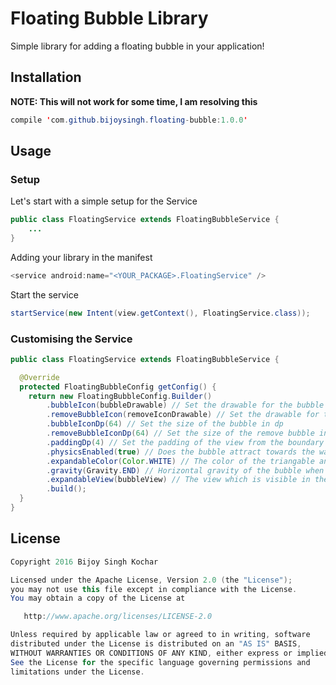 # Floating Bubble Library
Simple library for adding a floating bubble in your application!

## Installation
**NOTE: This will not work for some time, I am resolving this**
```java
compile 'com.github.bijoysingh.floating-bubble:1.0.0'
```

## Usage

### Setup
Let's start with a simple setup for the Service
```java
public class FloatingService extends FloatingBubbleService {
    ...
}
```

Adding your library in the manifest
```java
<service android:name="<YOUR_PACKAGE>.FloatingService" />
```

Start the service
```java
startService(new Intent(view.getContext(), FloatingService.class));
```

### Customising the Service
```java
public class FloatingService extends FloatingBubbleService {

  @Override
  protected FloatingBubbleConfig getConfig() {
    return new FloatingBubbleConfig.Builder()
        .bubbleIcon(bubbleDrawable) // Set the drawable for the bubble
        .removeBubbleIcon(removeIconDrawable) // Set the drawable for the remove bubble
        .bubbleIconDp(64) // Set the size of the bubble in dp
        .removeBubbleIconDp(64) // Set the size of the remove bubble in dp
        .paddingDp(4) // Set the padding of the view from the boundary
        .physicsEnabled(true) // Does the bubble attract towards the walls
        .expandableColor(Color.WHITE) // The color of the triangable and background of the layout
        .gravity(Gravity.END) // Horizontal gravity of the bubble when expanded
        .expandableView(bubbleView) // The view which is visible in the expanded view
        .build();
  }
}
```

## License
```java
Copyright 2016 Bijoy Singh Kochar

Licensed under the Apache License, Version 2.0 (the "License");
you may not use this file except in compliance with the License.
You may obtain a copy of the License at

   http://www.apache.org/licenses/LICENSE-2.0

Unless required by applicable law or agreed to in writing, software
distributed under the License is distributed on an "AS IS" BASIS,
WITHOUT WARRANTIES OR CONDITIONS OF ANY KIND, either express or implied.
See the License for the specific language governing permissions and
limitations under the License.
```
